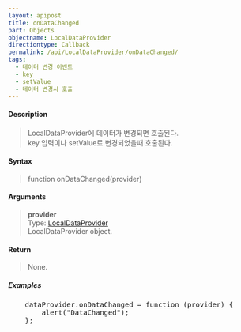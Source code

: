 ```yaml
---
layout: apipost
title: onDataChanged
part: Objects
objectname: LocalDataProvider
directiontype: Callback
permalink: /api/LocalDataProvider/onDataChanged/
tags:
  - 데이터 변경 이벤트
  - key
  - setValue
  - 데이터 변경시 호출
---
```


#### Description

> LocalDataProvider에 데이터가 변경되면 호출된다.  
> key 입력이나 setValue로 변경되었을때 호출된다.  

#### Syntax

> function onDataChanged(provider)

#### Arguments

> **provider**  
> Type: [LocalDataProvider](/api/LocalDataProvider/)  
> LocalDataProvider object.  

#### Return

> None.

##### Examples 

<pre class="prettyprint">
    dataProvider.onDataChanged = function (provider) {
        alert("DataChanged");
    };
</pre>

